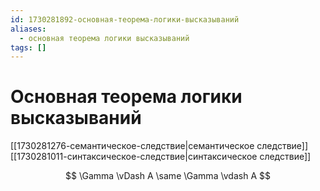 ```yaml
---
id: 1730281892-основная-теорема-логики-высказываний
aliases:
  - основная теорема логики высказываний
tags: []
---
```


# Основная теорема логики высказываний
[[1730281276-семантическое-следствие|семантическое следствие]]
[[1730281011-синтаксическое-следствие|синтаксическое следствие]]

$$
\Gamma \vDash A \same \Gamma \vdash A
$$
